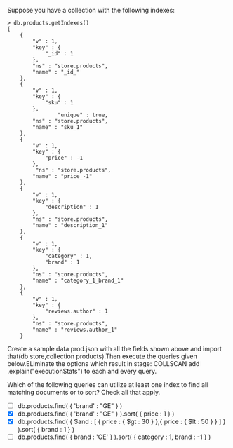 Suppose you have a collection with the following indexes:
```
> db.products.getIndexes()
[
    {
        "v" : 1,
        "key" : {
            "_id" : 1
        },
        "ns" : "store.products",
        "name" : "_id_"
    },
    {
        "v" : 1,
        "key" : {
            "sku" : 1
        },
                "unique" : true,
        "ns" : "store.products",
        "name" : "sku_1"
    },
    {
        "v" : 1,
        "key" : {
            "price" : -1
        },
         "ns" : "store.products",
        "name" : "price_-1"
    },
    {
        "v" : 1,
        "key" : {
            "description" : 1
        },
        "ns" : "store.products",
        "name" : "description_1"
    },
    {
        "v" : 1,
        "key" : {
            "category" : 1,
            "brand" : 1
        },
        "ns" : "store.products",
        "name" : "category_1_brand_1"
    },
    {
        "v" : 1,
        "key" : {
            "reviews.author" : 1
        },
        "ns" : "store.products",
        "name" : "reviews.author_1"
    }
  ```  
Create a sample data  prod.json with all the fields shown above and import that(db store,collection products).Then execute the queries given below.ELiminate the options which result in stage: COLLSCAN
add .explain("executionStats") to each and every query.

Which of the following queries can utilize at least one index to find all matching documents or to sort? Check all that apply.


- [ ] db.products.find( { 'brand' : "GE" } )
- [X] db.products.find( { 'brand' : "GE" } ).sort( { price : 1 } )
- [X] db.products.find( { $and : [ { price : { $gt : 30 } },{ price : { $lt : 50 } } ] } ).sort( { brand : 1 } )
- [ ] db.products.find( { brand : 'GE' } ).sort( { category : 1, brand : -1 } )
